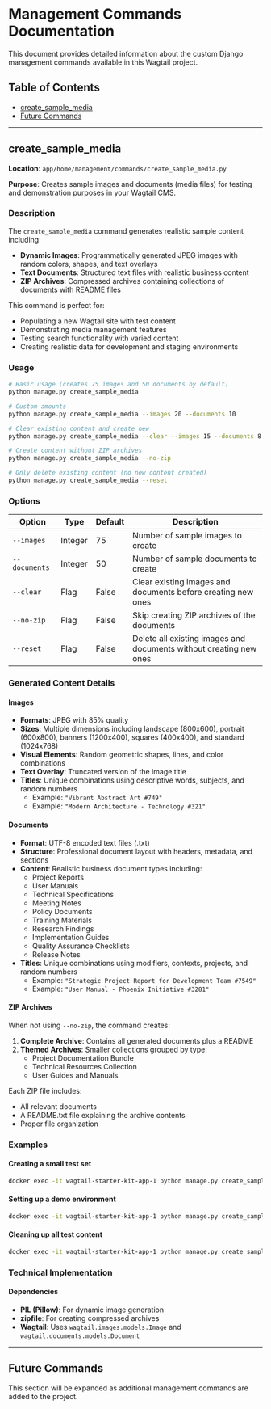# Management Commands Documentation

This document provides detailed information about the custom Django management commands available in this Wagtail project.

## Table of Contents

- [create_sample_media](#create_sample_media)
- [Future Commands](#future-commands)

---

## create_sample_media

**Location**: `app/home/management/commands/create_sample_media.py`

**Purpose**: Creates sample images and documents (media files) for testing and demonstration purposes in your Wagtail CMS.

### Description

The `create_sample_media` command generates realistic sample content including:

- **Dynamic Images**: Programmatically generated JPEG images with random colors, shapes, and text overlays
- **Text Documents**: Structured text files with realistic business content
- **ZIP Archives**: Compressed archives containing collections of documents with README files

This command is perfect for:
- Populating a new Wagtail site with test content
- Demonstrating media management features
- Testing search functionality with varied content
- Creating realistic data for development and staging environments

### Usage

```bash
# Basic usage (creates 75 images and 50 documents by default)
python manage.py create_sample_media

# Custom amounts
python manage.py create_sample_media --images 20 --documents 10

# Clear existing content and create new
python manage.py create_sample_media --clear --images 15 --documents 8

# Create content without ZIP archives
python manage.py create_sample_media --no-zip

# Only delete existing content (no new content created)
python manage.py create_sample_media --reset
```

### Options

| Option | Type | Default | Description |
|--------|------|---------|-------------|
| `--images` | Integer | 75 | Number of sample images to create |
| `--documents` | Integer | 50 | Number of sample documents to create |
| `--clear` | Flag | False | Clear existing images and documents before creating new ones |
| `--no-zip` | Flag | False | Skip creating ZIP archives of the documents |
| `--reset` | Flag | False | Delete all existing images and documents without creating new ones |

### Generated Content Details

#### Images
- **Formats**: JPEG with 85% quality
- **Sizes**: Multiple dimensions including landscape (800x600), portrait (600x800), banners (1200x400), squares (400x400), and standard (1024x768)
- **Visual Elements**: Random geometric shapes, lines, and color combinations
- **Text Overlay**: Truncated version of the image title
- **Titles**: Unique combinations using descriptive words, subjects, and random numbers
  - Example: `"Vibrant Abstract Art #749"`
  - Example: `"Modern Architecture - Technology #321"`

#### Documents
- **Format**: UTF-8 encoded text files (.txt)
- **Structure**: Professional document layout with headers, metadata, and sections
- **Content**: Realistic business document types including:
  - Project Reports
  - User Manuals
  - Technical Specifications
  - Meeting Notes
  - Policy Documents
  - Training Materials
  - Research Findings
  - Implementation Guides
  - Quality Assurance Checklists
  - Release Notes
- **Titles**: Unique combinations using modifiers, contexts, projects, and random numbers
  - Example: `"Strategic Project Report for Development Team #7549"`
  - Example: `"User Manual - Phoenix Initiative #3281"`

#### ZIP Archives
When not using `--no-zip`, the command creates:

1. **Complete Archive**: Contains all generated documents plus a README
2. **Themed Archives**: Smaller collections grouped by type:
   - Project Documentation Bundle
   - Technical Resources Collection
   - User Guides and Manuals

Each ZIP file includes:
- All relevant documents
- A README.txt file explaining the archive contents
- Proper file organization

### Examples

#### Creating a small test set
```bash
docker exec -it wagtail-starter-kit-app-1 python manage.py create_sample_media --images 5 --documents 3 --no-zip
```

#### Setting up a demo environment
```bash
docker exec -it wagtail-starter-kit-app-1 python manage.py create_sample_media --clear --images 25 --documents 15
```

#### Cleaning up all test content
```bash
docker exec -it wagtail-starter-kit-app-1 python manage.py create_sample_media --reset
```

### Technical Implementation

#### Dependencies
- **PIL (Pillow)**: For dynamic image generation
- **zipfile**: For creating compressed archives
- **Wagtail**: Uses `wagtail.images.models.Image` and `wagtail.documents.models.Document`

---

## Future Commands

This section will be expanded as additional management commands are added to the project.
